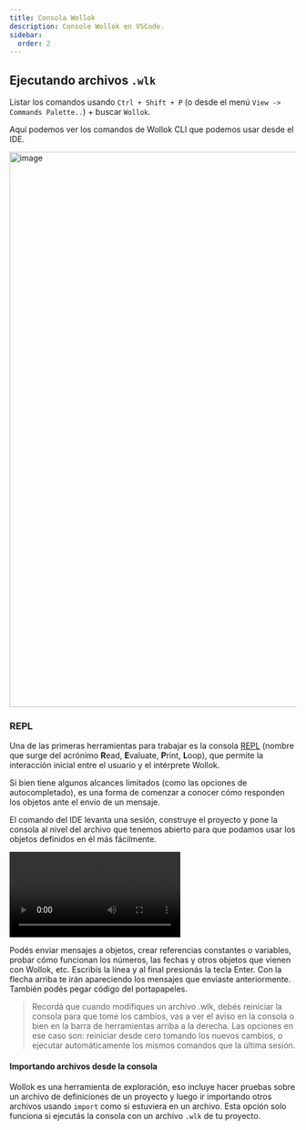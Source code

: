 ```yaml
---
title: Consola Wollok
description: Console Wollok en VSCode.
sidebar:
  order: 2
---
```



## Ejecutando archivos `.wlk`


Listar los comandos usando `Ctrl + Shift + P` (o desde el menú `View -> Commands Palette..`) + buscar `Wollok`.

Aquí podemos ver los comandos de Wollok CLI que podemos usar desde el IDE.

<img width="975" alt="image" src="https://user-images.githubusercontent.com/4098184/204099843-8c81c40a-c9fc-4f46-b3ba-b00c5dab78ec.png">



### REPL

Una de las primeras herramientas para trabajar es la consola [REPL](https://es.wikipedia.org/wiki/REPL) (nombre que surge del acrónimo **R**ead, **E**valuate, **P**rint, **L**oop), que permite la interacción inicial entre el usuario y el intérprete Wollok. 

Si bien tiene algunos alcances limitados (como las opciones de autocompletado), es una forma de comenzar a conocer
cómo responden los objetos ante el envío de un mensaje.

El comando del IDE levanta una sesión, construye el proyecto y pone la consola al nivel del archivo que tenemos abierto para que podamos usar los objetos definidos en él más fácilmente.

<video controls="" autoplay="" transition:persist>
  <source 
    src="https://user-images.githubusercontent.com/4098184/226200946-20c11dc0-8ac1-40ee-baec-38048b4b5e99.mp4" 
    type="video/mp4">
</video>


Podés enviar mensajes a objetos, crear referencias constantes o variables, probar cómo funcionan los números, las fechas y otros objetos que vienen con Wollok, etc. 
Escribís la línea y al final presionás la tecla Enter. 
Con la flecha arriba te irán apareciendo los mensajes que enviaste anteriormente. 
También podés pegar código del portapapeles.


> Recordá que cuando modifiques un archivo .wlk, debés reiniciar la consola para que tome los cambios, vas a ver el aviso en la consola o bien en la barra de herramientas arriba a la derecha. 
> Las opciones en ese caso son: reiniciar desde cero tomando los nuevos cambios, o ejecutar automáticamente los mismos comandos que la última sesión.


#### Importando archivos desde la consola

Wollok es una herramienta de exploración, eso incluye hacer pruebas sobre un archivo de definiciones de un proyecto y luego ir importando otros archivos usando `import` como si estuviera en un archivo. 
Esta opción solo funciona si ejecutás la consola con un archivo `.wlk` de tu proyecto.



